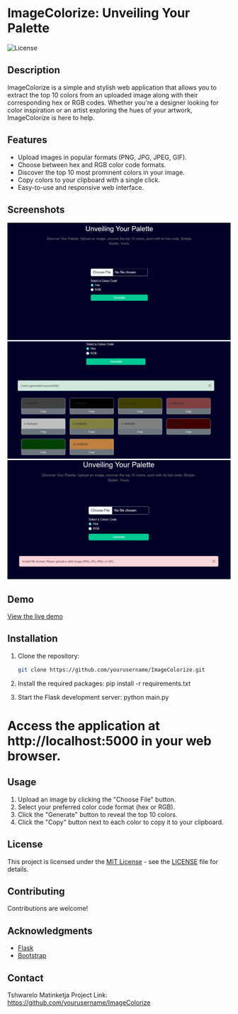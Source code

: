 # ImageColorize: Unveiling Your Palette

![License](https://img.shields.io/badge/license-MIT-blue.svg)

## Description

ImageColorize is a simple and stylish web application that allows you to extract the top 10 colors from an uploaded image along with their corresponding hex or RGB codes. Whether you're a designer looking for color inspiration or an artist exploring the hues of your artwork, ImageColorize is here to help.

## Features

- Upload images in popular formats (PNG, JPG, JPEG, GIF).
- Choose between hex and RGB color code formats.
- Discover the top 10 most prominent colors in your image.
- Copy colors to your clipboard with a single click.
- Easy-to-use and responsive web interface.

## Screenshots

![App Screenshot 1](screenshots/imagecolorize.png)
![App Screenshot 2](screenshots/imagecolorize_success.png)
![App Screenshot 2](screenshots/imagecolorize_error.png)

## Demo

[View the live demo](https://your-demo-url.com)

## Installation

1. Clone the repository:
   ```bash
   git clone https://github.com/yourusername/ImageColorize.git

2. Install the required packages:
    pip install -r requirements.txt

3. Start the Flask development server:
    python main.py

# Access the application at http://localhost:5000 in your web browser.

## Usage

1. Upload an image by clicking the "Choose File" button.
2. Select your preferred color code format (hex or RGB).
3. Click the "Generate" button to reveal the top 10 colors.
4. Click the "Copy" button next to each color to copy it to your clipboard.

## License

This project is licensed under the [MIT License](https://opensource.org/licenses/MIT) - see the [LICENSE](LICENSE) file for details.

## Contributing

Contributions are welcome!

## Acknowledgments

- [Flask](https://flask.palletsprojects.com/en/2.1.x/)
- [Bootstrap](https://getbootstrap.com/)

## Contact 
Tshwarelo Matinketja
Project Link: https://github.com/yourusername/ImageColorize